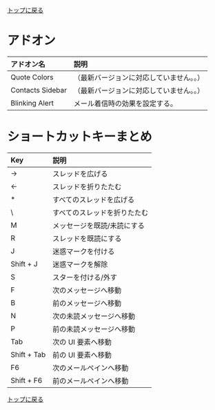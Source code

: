 [トップに戻る](../index.md)

# アドオン

| アドオン名       | 説明 |
|:---|:---|
| Quote Colors     | （最新バージョンに対応していません。。） |
| Contacts Sidebar | （最新バージョンに対応していません。。） |
| Blinking Alert   | メール着信時の効果を設定する。 |

# ショートカットキーまとめ

| Key | 説明 |
|:---|:---|
| → | スレッドを広げる |
| ← | スレッドを折りたたむ |
| * | すべてのスレッドを広げる |
| \ | すべてのスレッドを折りたたむ |
| M | メッセージを既読/未読にする |
| R | スレッドを既読にする |
| J | 迷惑マークを付ける |
| Shift + J | 迷惑マークを解除 |
| S | スターを付ける/外す |
| F | 次のメッセージへ移動 |
| B | 前のメッセージへ移動 |
| N | 次の未読メッセージへ移動 |
| P | 前の未読メッセージへ移動 |
| Tab | 次の UI 要素へ移動 |
| Shift + Tab | 前の UI 要素へ移動 |
| F6 | 次のメールペインへ移動 |
| Shift + F6 | 前のメールペインへ移動 |

[トップに戻る](../index.md)
